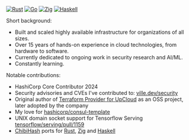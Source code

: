 [![Rust](https://img.shields.io/badge/rust-%23000000.svg?style=for-the-badge&logo=rust&logoColor=white)](#)
[![Go](https://img.shields.io/badge/go-%2300ADD8.svg?style=for-the-badge&logo=go&logoColor=white)](#)
[![Zig](https://img.shields.io/badge/Zig-%23F7A41D.svg?style=for-the-badge&logo=zig&logoColor=white)](#)
[![Haskell](https://img.shields.io/badge/Haskell-5e5086?style=for-the-badge&logo=haskell&logoColor=white)](#)

Short background:

- Built and scaled highly available infrastructure for organizations of all sizes.
- Over 15 years of hands-on experience in cloud technologies, from hardware to software.
- Currently dedicated to ongoing work in security research and AI/ML.
- Constantly learning.

Notable contributions:

- HashiCorp Core Contributor 2024
- Security advisories and CVEs I've contributed to: [ville.dev/security](https://ville.dev/security.html)
- Original author of [Terraform Provider for UpCloud](https://github.com/UpCloudLtd/terraform-provider-upcloud) as an OSS project, later adopted by the company
- My love for [hashicorp/consul-template](https://github.com/hashicorp/consul-template/pulls?q=is%3Apr+author%3Athevilledev)
- UNIX domain socket support for Tensorflow Serving [tensorflow/serving/pull/1159](https://github.com/tensorflow/serving/pull/1159)
- [ChibiHash](https://github.com/N-R-K/ChibiHash) ports for [Rust](https://github.com/thevilledev/ChibiHash-rs), [Zig](https://github.com/thevilledev/ChibiHash-zig) and [Haskell](https://github.com/thevilledev/ChibiHash-hs)

<!--
**thevilledev/thevilledev** is a ✨ _special_ ✨ repository because its `README.md` (this file) appears on your GitHub profile.

Here are some ideas to get you started:

- 🔭 I’m currently working on ...
- 🌱 I’m currently learning ...
- 👯 I’m looking to collaborate on ...
- 🤔 I’m looking for help with ...
- 💬 Ask me about ...
- 📫 How to reach me: ...
- 😄 Pronouns: ...
- ⚡ Fun fact: ...
-->
